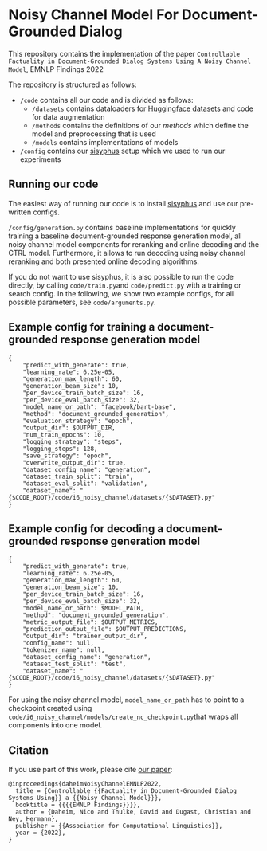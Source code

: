 # Noisy Channel Model For Document-Grounded Dialog

This repository contains the implementation of the paper `Controllable Factuality in Document-Grounded Dialog Systems Using A Noisy Channel Model`, EMNLP Findings 2022

The repository is structured as follows:
- `/code` contains all our code and is divided as follows:
    - `/datasets` contains dataloaders for [Huggingface datasets](https://github.com/huggingface/datasets) and code for data augmentation
    - `/methods` contains the definitions of our *methods* which define the model and preprocessing that is used
    - `/models` contains implementations of models
- `/config` contains our [sisyphus](https://github.com/rwth-i6/sisyphus) setup which we used to run our experiments

## Running our code
The easiest way of running our code is to install [sisyphus](https://github.com/rwth-i6/sisyphus) and use our pre-written configs.

`/config/generation.py` contains baseline implementations for quickly training a baseline document-grounded response generation model, all noisy channel model components for reranking and online decoding and the CTRL model. Furthermore, it allows to run decoding using noisy channel reranking and both presented online decoding algorithms.

If you do not want to use sisyphus, it is also possible to run the code directly, by calling `code/train.py`and `code/predict.py` with a training or search config. In the following, we show two example configs, for all possible parameters, see `code/arguments.py`.

## Example config for training a document-grounded response generation model

```
{
    "predict_with_generate": true,
    "learning_rate": 6.25e-05,
    "generation_max_length": 60,
    "generation_beam_size": 10,
    "per_device_train_batch_size": 16,
    "per_device_eval_batch_size": 32,
    "model_name_or_path": "facebook/bart-base",
    "method": "document_grounded_generation",
    "evaluation_strategy": "epoch",
    "output_dir": $OUTPUT_DIR,
    "num_train_epochs": 10,
    "logging_strategy": "steps",
    "logging_steps": 128,
    "save_strategy": "epoch",
    "overwrite_output_dir": true,
    "dataset_config_name": "generation",
    "dataset_train_split": "train",
    "dataset_eval_split": "validation",
    "dataset_name": "{$CODE_ROOT}/code/i6_noisy_channel/datasets/{$DATASET}.py"
}
```

## Example config for decoding a document-grounded response generation model

```
{
    "predict_with_generate": true,
    "learning_rate": 6.25e-05,
    "generation_max_length": 60,
    "generation_beam_size": 10,
    "per_device_train_batch_size": 16,
    "per_device_eval_batch_size": 32,
    "model_name_or_path": $MODEL_PATH,
    "method": "document_grounded_generation",
    "metric_output_file": $OUTPUT_METRICS,
    "prediction_output_file": $OUTPUT_PREDICTIONS,
    "output_dir": "trainer_output_dir",
    "config_name": null,
    "tokenizer_name": null,
    "dataset_config_name": "generation",
    "dataset_test_split": "test",
    "dataset_name": "{$CODE_ROOT}/code/i6_noisy_channel/datasets/{$DATASET}.py"
}
```


For using the noisy channel model, `model_name_or_path` has to point to a checkpoint created using `code/i6_noisy_channel/models/create_nc_checkpoint.py`that wraps all components into one model.
## Citation

If you use part of this work, please cite [our paper](https://arxiv.org/pdf/2210.17418.pdf):

```
@inproceedings{daheimNoisyChannelEMNLP2022,
  title = {Controllable {{Factuality in Document-Grounded Dialog Systems Using}} a {{Noisy Channel Model}}},
  booktitle = {{{{EMNLP Findings}}}},
  author = {Daheim, Nico and Thulke, David and Dugast, Christian and Ney, Hermann},
  publisher = {{Association for Computational Linguistics}},
  year = {2022},
}

```
